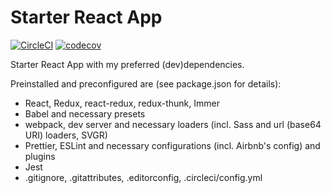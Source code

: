 # Starter React App

[![CircleCI](https://circleci.com/gh/tomchen/starter-react-app.svg?style=shield)](https://circleci.com/gh/tomchen/starter-react-app) [![codecov](https://codecov.io/gh/tomchen/starter-react-app/branch/master/graph/badge.svg)](https://codecov.io/gh/tomchen/starter-react-app)

Starter React App with my preferred (dev)dependencies.

Preinstalled and preconfigured are (see package.json for details):

* React, Redux, react-redux, redux-thunk, Immer
* Babel and necessary presets
* webpack, dev server and necessary loaders (incl. Sass and url (base64 URI) loaders, SVGR)
* Prettier, ESLint and necessary configurations (incl. Airbnb's config) and plugins
* Jest
* .gitignore, .gitattributes, .editorconfig, .circleci/config.yml
